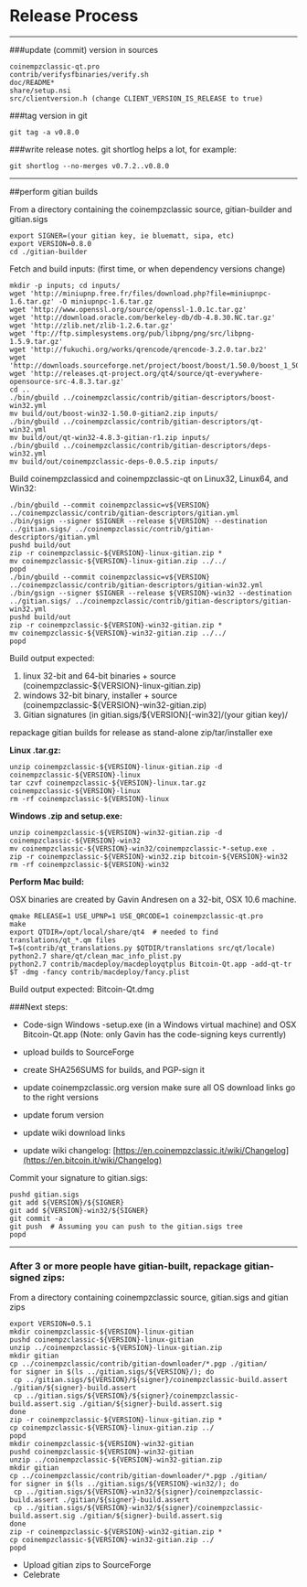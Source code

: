 Release Process
====================

* * *

###update (commit) version in sources


	coinempzclassic-qt.pro
	contrib/verifysfbinaries/verify.sh
	doc/README*
	share/setup.nsi
	src/clientversion.h (change CLIENT_VERSION_IS_RELEASE to true)

###tag version in git

	git tag -a v0.8.0

###write release notes. git shortlog helps a lot, for example:

	git shortlog --no-merges v0.7.2..v0.8.0

* * *

##perform gitian builds

 From a directory containing the coinempzclassic source, gitian-builder and gitian.sigs
  
	export SIGNER=(your gitian key, ie bluematt, sipa, etc)
	export VERSION=0.8.0
	cd ./gitian-builder

 Fetch and build inputs: (first time, or when dependency versions change)

	mkdir -p inputs; cd inputs/
	wget 'http://miniupnp.free.fr/files/download.php?file=miniupnpc-1.6.tar.gz' -O miniupnpc-1.6.tar.gz
	wget 'http://www.openssl.org/source/openssl-1.0.1c.tar.gz'
	wget 'http://download.oracle.com/berkeley-db/db-4.8.30.NC.tar.gz'
	wget 'http://zlib.net/zlib-1.2.6.tar.gz'
	wget 'ftp://ftp.simplesystems.org/pub/libpng/png/src/libpng-1.5.9.tar.gz'
	wget 'http://fukuchi.org/works/qrencode/qrencode-3.2.0.tar.bz2'
	wget 'http://downloads.sourceforge.net/project/boost/boost/1.50.0/boost_1_50_0.tar.bz2'
	wget 'http://releases.qt-project.org/qt4/source/qt-everywhere-opensource-src-4.8.3.tar.gz'
	cd ..
	./bin/gbuild ../coinempzclassic/contrib/gitian-descriptors/boost-win32.yml
	mv build/out/boost-win32-1.50.0-gitian2.zip inputs/
	./bin/gbuild ../coinempzclassic/contrib/gitian-descriptors/qt-win32.yml
	mv build/out/qt-win32-4.8.3-gitian-r1.zip inputs/
	./bin/gbuild ../coinempzclassic/contrib/gitian-descriptors/deps-win32.yml
	mv build/out/coinempzclassic-deps-0.0.5.zip inputs/

 Build coinempzclassicd and coinempzclassic-qt on Linux32, Linux64, and Win32:
  
	./bin/gbuild --commit coinempzclassic=v${VERSION} ../coinempzclassic/contrib/gitian-descriptors/gitian.yml
	./bin/gsign --signer $SIGNER --release ${VERSION} --destination ../gitian.sigs/ ../coinempzclassic/contrib/gitian-descriptors/gitian.yml
	pushd build/out
	zip -r coinempzclassic-${VERSION}-linux-gitian.zip *
	mv coinempzclassic-${VERSION}-linux-gitian.zip ../../
	popd
	./bin/gbuild --commit coinempzclassic=v${VERSION} ../coinempzclassic/contrib/gitian-descriptors/gitian-win32.yml
	./bin/gsign --signer $SIGNER --release ${VERSION}-win32 --destination ../gitian.sigs/ ../coinempzclassic/contrib/gitian-descriptors/gitian-win32.yml
	pushd build/out
	zip -r coinempzclassic-${VERSION}-win32-gitian.zip *
	mv coinempzclassic-${VERSION}-win32-gitian.zip ../../
	popd

  Build output expected:

  1. linux 32-bit and 64-bit binaries + source (coinempzclassic-${VERSION}-linux-gitian.zip)
  2. windows 32-bit binary, installer + source (coinempzclassic-${VERSION}-win32-gitian.zip)
  3. Gitian signatures (in gitian.sigs/${VERSION}[-win32]/(your gitian key)/

repackage gitian builds for release as stand-alone zip/tar/installer exe

**Linux .tar.gz:**

	unzip coinempzclassic-${VERSION}-linux-gitian.zip -d coinempzclassic-${VERSION}-linux
	tar czvf coinempzclassic-${VERSION}-linux.tar.gz coinempzclassic-${VERSION}-linux
	rm -rf coinempzclassic-${VERSION}-linux

**Windows .zip and setup.exe:**

	unzip coinempzclassic-${VERSION}-win32-gitian.zip -d coinempzclassic-${VERSION}-win32
	mv coinempzclassic-${VERSION}-win32/coinempzclassic-*-setup.exe .
	zip -r coinempzclassic-${VERSION}-win32.zip bitcoin-${VERSION}-win32
	rm -rf coinempzclassic-${VERSION}-win32

**Perform Mac build:**

  OSX binaries are created by Gavin Andresen on a 32-bit, OSX 10.6 machine.

	qmake RELEASE=1 USE_UPNP=1 USE_QRCODE=1 coinempzclassic-qt.pro
	make
	export QTDIR=/opt/local/share/qt4  # needed to find translations/qt_*.qm files
	T=$(contrib/qt_translations.py $QTDIR/translations src/qt/locale)
	python2.7 share/qt/clean_mac_info_plist.py
	python2.7 contrib/macdeploy/macdeployqtplus Bitcoin-Qt.app -add-qt-tr $T -dmg -fancy contrib/macdeploy/fancy.plist

 Build output expected: Bitcoin-Qt.dmg

###Next steps:

* Code-sign Windows -setup.exe (in a Windows virtual machine) and
  OSX Bitcoin-Qt.app (Note: only Gavin has the code-signing keys currently)

* upload builds to SourceForge

* create SHA256SUMS for builds, and PGP-sign it

* update coinempzclassic.org version
  make sure all OS download links go to the right versions

* update forum version

* update wiki download links

* update wiki changelog: [https://en.coinempzclassic.it/wiki/Changelog](https://en.bitcoin.it/wiki/Changelog)

Commit your signature to gitian.sigs:

	pushd gitian.sigs
	git add ${VERSION}/${SIGNER}
	git add ${VERSION}-win32/${SIGNER}
	git commit -a
	git push  # Assuming you can push to the gitian.sigs tree
	popd

-------------------------------------------------------------------------

### After 3 or more people have gitian-built, repackage gitian-signed zips:

From a directory containing coinempzclassic source, gitian.sigs and gitian zips

	export VERSION=0.5.1
	mkdir coinempzclassic-${VERSION}-linux-gitian
	pushd coinempzclassic-${VERSION}-linux-gitian
	unzip ../coinempzclassic-${VERSION}-linux-gitian.zip
	mkdir gitian
	cp ../coinempzclassic/contrib/gitian-downloader/*.pgp ./gitian/
	for signer in $(ls ../gitian.sigs/${VERSION}/); do
	 cp ../gitian.sigs/${VERSION}/${signer}/coinempzclassic-build.assert ./gitian/${signer}-build.assert
	 cp ../gitian.sigs/${VERSION}/${signer}/coinempzclassic-build.assert.sig ./gitian/${signer}-build.assert.sig
	done
	zip -r coinempzclassic-${VERSION}-linux-gitian.zip *
	cp coinempzclassic-${VERSION}-linux-gitian.zip ../
	popd
	mkdir coinempzclassic-${VERSION}-win32-gitian
	pushd coinempzclassic-${VERSION}-win32-gitian
	unzip ../coinempzclassic-${VERSION}-win32-gitian.zip
	mkdir gitian
	cp ../coinempzclassic/contrib/gitian-downloader/*.pgp ./gitian/
	for signer in $(ls ../gitian.sigs/${VERSION}-win32/); do
	 cp ../gitian.sigs/${VERSION}-win32/${signer}/coinempzclassic-build.assert ./gitian/${signer}-build.assert
	 cp ../gitian.sigs/${VERSION}-win32/${signer}/coinempzclassic-build.assert.sig ./gitian/${signer}-build.assert.sig
	done
	zip -r coinempzclassic-${VERSION}-win32-gitian.zip *
	cp coinempzclassic-${VERSION}-win32-gitian.zip ../
	popd

- Upload gitian zips to SourceForge
- Celebrate 
